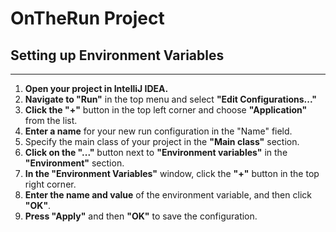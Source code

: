 # OnTheRun Project

## Setting up Environment Variables

---
1. **Open your project in IntelliJ IDEA.**
2. **Navigate to "Run"** in the top menu and select **"Edit Configurations..."**
3. **Click the "+"** button in the top left corner and choose **"Application"** from the list.
4. **Enter a name** for your new run configuration in the "Name" field.
5. Specify the main class of your project in the **"Main class"** section.
6. **Click on the "..."** button next to **"Environment variables"** in the **"Environment"** section.
7. **In the "Environment Variables"** window, click the **"+"** button in the top right corner.
8. **Enter the name and value** of the environment variable, and then click **"OK"**.
9. **Press "Apply"** and then **"OK"** to save the configuration.